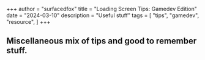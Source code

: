 +++
author = "surfacedfox"
title = "Loading Screen Tips: Gamedev Edition"
date = "2024-03-10"
description = "Useful stuff"
tags = [
    "tips",
    "gamedev",
    "resource",
]
+++

## Miscellaneous mix of tips and good to remember stuff.